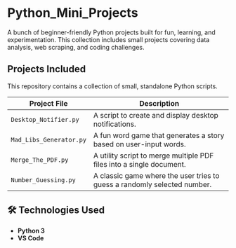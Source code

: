 # Python_Mini_Projects

A bunch of beginner-friendly Python projects built for fun, learning, and experimentation. This collection includes small projects covering data analysis, web scraping, and coding challenges.

## Projects Included

This repository contains a collection of small, standalone Python scripts.

| Project File | Description |
| --- | --- |
| `Desktop_Notifier.py` | A script to create and display desktop notifications. |
| `Mad_Libs_Generator.py` | A fun word game that generates a story based on user-input words. |
| `Merge_The_PDF.py` | A utility script to merge multiple PDF files into a single document. |
| `Number_Guessing.py` | A classic game where the user tries to guess a randomly selected number. |

## 🛠️ Technologies Used

* **Python 3**
* **VS Code**

